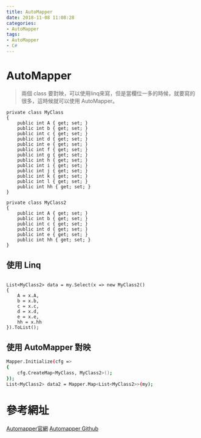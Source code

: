 ```yaml
---
title: AutoMapper
date: 2018-11-08 11:08:28
categories:
- AutoMapper
tags:
- AutoMapper
- C#
---
```


# AutoMapper

> 兩個 class 要對映，可以使用linq來寫，但是當欄位一多的時候，就要寫的很多，這時候就可以使用 AutoMapper。

```code
private class MyClass
{
    public int A { get; set; }
    public int b { get; set; }
    public int c { get; set; }
    public int d { get; set; }
    public int e { get; set; }
    public int f { get; set; }
    public int g { get; set; }
    public int h { get; set; }
    public int i { get; set; }
    public int j { get; set; }
    public int k { get; set; }
    public int l { get; set; }
    public int hh { get; set; }
}

private class MyClass2
{
    public int A { get; set; }
    public int b { get; set; }
    public int c { get; set; }
    public int d { get; set; }
    public int e { get; set; }
    public int hh { get; set; }
}
```

## 使用 Linq

```code

List<MyClass2> data = my.Select(x => new MyClass2()
{
    A = x.A,
    b = x.b,
    c = x.c,
    d = x.d,
    e = x.e,
    hh = x.hh
}).ToList();
```

## 使用 AutoMapper 對映

```bash
Mapper.Initialize(cfg =>
{
    cfg.CreateMap<MyClass, MyClass2>();
});
List<MyClass2> data2 = Mapper.Map<List<MyClass2>>(my);

```

# 參考網址

[Automapper官網](https://automapper.org/)
[Automapper Github](https://github.com/AutoMapper/AutoMapper)